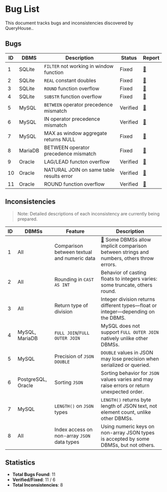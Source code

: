 # Bug List

This document tracks bugs and inconsistencies discovered by QueryHouse..

## Bugs

| ID | DBMS | Description | Status | Report |
| --- | --- | --- | --- | --- |
| 1 | SQLite | `FILTER` not working in window function | Fixed | [🔗](https://sqlite.org/forum/forumpost/e9126d554a) |
| 2 | SQLite | `REAL` constant doubles | Fixed | [🔗](https://sqlite.org/forum/info/a81507e93557394e) |
| 3 | SQLite | `ROUND` function overflow | Fixed | [🔗](https://sqlite.org/forum/forumpost/170aeab92a) |
| 4 | SQLite | `SUBSTR` function overflow | Fixed | [🔗](https://sqlite.org/forum/forumpost/bfbb7d11c4) |
| 5 | MySQL | `BETWEEN` operator precedence mismatch | Verified | [🔗](http://bugs.mysql.com/116765) |
| 6 | MySQL | IN operator precedence mismatch | Verified | [🔗](http://bugs.mysql.com/117017) |
| 7 | MySQL | MAX as window aggregate returns NULL | Fixed | [🔗](http://bugs.mysql.com/117072) |
| 8 | MariaDB | BETWEEN operator precedence mismatch | Fixed | [🔗](https://jira.mariadb.org/browse/MDEV-35685) |
| 9 | Oracle | LAG/LEAD functon overflow | Verified | [🔗](https://forums.oracle.com/ords/apexds/post/bug-overflow-in-lag-value-expr-offset-window-function-3235) |
| 10 | Oracle | NATURAL JOIN on same table results error | Verified | [🔗](https://forums.oracle.com/ords/apexds/post/bug-report-multiple-natural-joins-with-ambiguous-reference-1406) |
| 11 | Oracle | ROUND function overflow | Verified | [🔗](https://forums.oracle.com/ords/apexds/post/bug-overflow-in-round-n-integer-function-4753) |

## Inconsistencies

> Note: Detailed descriptions of each inconsistency are currently being prepared.

| ID | DBMSs | Feature | Description |
| --- | --- | --- | --- |
| 1 | All | Comparison between textual and numeric data | [🔗](./incon1.md) Some DBMSs allow implicit comparison between strings and numbers, others throw errors. |
| 2 | All | Rounding in `CAST AS INT` | <!-- [🔗](./incon2.md) --> Behavior of casting floats to integers varies: some truncate, others round. |
| 3 | All | Return type of division | <!-- [🔗](./incon3.md) --> Integer division returns different types—float or integer—depending on the DBMS. |
| 4 | MySQL, MariaDB | `FULL JOIN`/`FULL OUTER JOIN` | <!-- [🔗](./incon4.md) --> MySQL does not support `FULL OUTER JOIN` natively unlike other DBMSs. |
| 5 | MySQL | Precision of `JSON DOUBLE` | <!-- [🔗](./incon5.md) --> `DOUBLE` values in JSON may lose precision when serialized or queried. |
| 6 | PostgreSQL, Oracle | Sorting `JSON` | <!-- [🔗](./incon6.md) --> Sorting behavior for `JSON` values varies and may raise errors or return unexpected order. |
| 7 | MySQL | `LENGTH()` on `JSON` types | <!-- [🔗](./incon7.md) --> `LENGTH()` returns byte length of JSON text, not element count, unlike other DBMSs. |
| 8 | All | Index access on non-array `JSON` data types | <!-- [🔗](./incon8.md) --> Using numeric keys on non-array JSON types is accepted by some DBMSs, but not others. |


## Statistics

- **Total Bugs Found**: 11
- **Verified/Fixed**: 11 / 6
- **Total Inconsistencies**: 8
